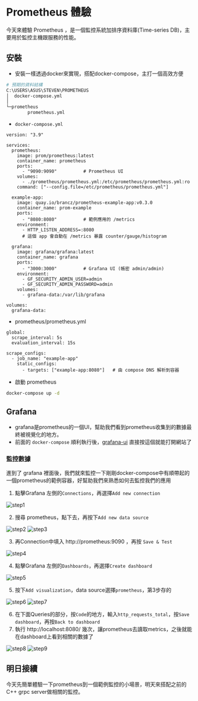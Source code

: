 # Prometheus 體驗

今天來體驗 Prometheus ，是一個監控系統加排序資料庫(Time-series DB)，主要用於監控主機跟服務的性能。

## 安裝 

- 安裝一樣透過docker來實現，搭配docker-compose，主打一個高效方便

```sh
# 預期的資料結構
C:\USERS\ASUS\STEVEN\PROMETHEUS
│  docker-compose.yml
│
└─prometheus
        prometheus.yml
```

- `docker-compose.yml`

```docker
version: "3.9"

services:
  prometheus:
    image: prom/prometheus:latest
    container_name: prometheus
    ports:
      - "9090:9090"          # Prometheus UI
    volumes:
      - ./prometheus/prometheus.yml:/etc/prometheus/prometheus.yml:ro
    command: ["--config.file=/etc/prometheus/prometheus.yml"]

  example-app:
    image: quay.io/brancz/prometheus-example-app:v0.3.0
    container_name: prom-example
    ports:
      - "8080:8080"          # 範例應用的 /metrics
    environment:
      - HTTP_LISTEN_ADDRESS=:8080
      # 這個 app 會自動在 /metrics 暴露 counter/gauge/histogram

  grafana:
    image: grafana/grafana:latest
    container_name: grafana
    ports:
      - "3000:3000"          # Grafana UI (帳密 admin/admin)
    environment:
      - GF_SECURITY_ADMIN_USER=admin
      - GF_SECURITY_ADMIN_PASSWORD=admin
    volumes:
      - grafana-data:/var/lib/grafana

volumes:
  grafana-data:
```

- prometheus/prometheus.yml

```docker
global:
  scrape_interval: 5s
  evaluation_interval: 15s

scrape_configs:
  - job_name: "example-app"
    static_configs:
      - targets: ["example-app:8080"]   # 由 compose DNS 解析到容器

```

- 啟動 prometheus

```sh
docker-compose up -d
```

## Grafana

- grafana是prometheus的一個UI，幫助我們看到prometheus收集到的數據最終被視覺化的地方。
- 前面的 `docker-compose` 順利執行後，[grafana-ui](http://localhost:3000) 直接按這個就能打開網站了

### 監控數據

進到了 grafana 裡面後，我們就來監控一下剛剛docker-compose中有順帶起的一個prometheus的範例容器，好幫助我們來熟悉如何去監控我們的應用

1. 點擊Grafana 左側的`Connections`，再選擇`Add new connection`

![step1](./prometheus-demo/step1.png)

2. 搜尋 prometheus，點下去，再按下`Add new data source`

![step2](./prometheus-demo/step2.png)
![step3](./prometheus-demo/step3.png)

3. 再Connection中填入 http://prometheus:9090 ，再按 `Save & Test`

![step4](./prometheus-demo/step4.png)

4. 點擊Grafana 左側的`Dashboards`，再選擇`Create dashboard`

![step5](./prometheus-demo/step5.png)

5. 按下`Add visualization`，data source選擇`prometheus`，第3步存的

![step6](./prometheus-demo/step6.png)
![step7](./prometheus-demo/step7.png)

6. 在下面Queries的部分，按`Code`的地方，輸入`http_requests_total`，按`Save dashboard`，再按`Back to dashboard`
7. 執行 http://localhost:8080/ 幾次，讓prometheus去讀取metrics，之後就能在dashboard上看到相關的數據了

![step8](./prometheus-demo/step8.png)
![step9](./prometheus-demo/step9.png)

## 明日接續

今天先簡單體驗一下prometheus到一個範例監控的小場景，明天來搭配之前的C++ grpc server做相關的監控。

